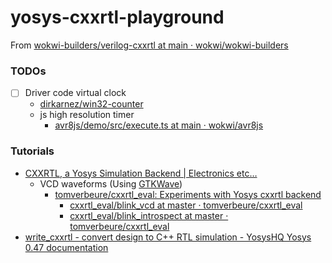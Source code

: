 yosys-cxxrtl-playground
=======================
From [wokwi-builders/verilog-cxxrtl at main · wokwi/wokwi-builders](https://github.com/wokwi/wokwi-builders/tree/main/verilog-cxxrtl)

### TODOs
- [ ] Driver code virtual clock
  - [dirkarnez/win32-counter](https://github.com/dirkarnez/win32-counter)
  - js high resolution timer
    - [avr8js/demo/src/execute.ts at main · wokwi/avr8js](https://github.com/wokwi/avr8js/blob/main/demo/src/execute.ts)
  
### Tutorials
- [CXXRTL, a Yosys Simulation Backend | Electronics etc…](https://tomverbeure.github.io/2020/08/08/CXXRTL-the-New-Yosys-Simulation-Backend.html#dumping-vcd-waveforms)
  - VCD waveforms (Using [GTKWave](https://gtkwave.sourceforge.net/))
    - [tomverbeure/cxxrtl_eval: Experiments with Yosys cxxrtl backend](https://github.com/tomverbeure/cxxrtl_eval)
      - [cxxrtl_eval/blink_vcd at master · tomverbeure/cxxrtl_eval](https://github.com/tomverbeure/cxxrtl_eval/tree/master/blink_vcd)
      - [cxxrtl_eval/blink_introspect at master · tomverbeure/cxxrtl_eval](https://github.com/tomverbeure/cxxrtl_eval/tree/master/blink_introspect)
- [write_cxxrtl - convert design to C++ RTL simulation - YosysHQ Yosys 0.47 documentation](https://yosyshq.readthedocs.io/projects/yosys/en/0.47/cmd/write_cxxrtl.html)
